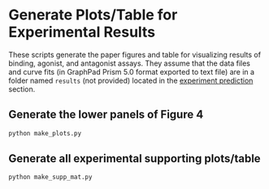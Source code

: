 # Generate Plots/Table for Experimental Results

These scripts generate the paper figures and table for visualizing results of
binding, agonist, and antagonist assays. They assume that the data files and
curve fits (in GraphPad Prism 5.0 format exported to text file) are in a
folder named `results` (not provided) located in the
[experiment prediction](../../experiment_prediction) section.

## Generate the lower panels of Figure 4

```bash
python make_plots.py
```

## Generate all experimental supporting plots/table

```bash
python make_supp_mat.py
```

